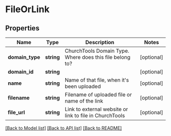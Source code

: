 # FileOrLink

## Properties
Name | Type | Description | Notes
------------ | ------------- | ------------- | -------------
**domain_type** | **string** | ChurchTools Domain Type. Where does this file belong to? | [optional] 
**domain_id** | **string** |  | [optional] 
**name** | **string** | Name of that file, when it&#x27;s been uploaded | [optional] 
**filename** | **string** | Filename of uploaded file or name of the link | [optional] 
**file_url** | **string** | Link to external website or link to file in ChurchTools | [optional] 

[[Back to Model list]](../../README.md#documentation-for-models) [[Back to API list]](../../README.md#documentation-for-api-endpoints) [[Back to README]](../../README.md)

